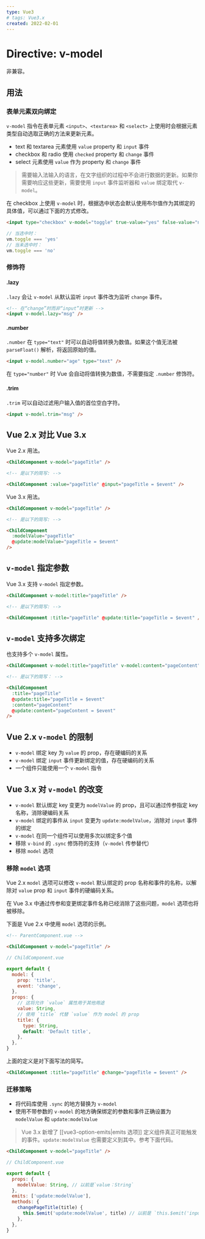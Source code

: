 ```yaml
---
type: Vue3
# tags: Vue3.x
created: 2022-02-01
---
```


# Directive: v-model

非兼容。

## 用法

### 表单元素双向绑定

`v-model` 指令在表单元素 `<input>`、`<textarea>` 和 `<select>` 上使用时会根据元素类型自动选取正确的方法来更新元素。

- text 和 textarea 元素使用 `value` property 和 `input` 事件
- checkbox 和 radio 使用 `checked` property 和 `change` 事件
- select 元素使用 `value` 作为 property 和 `change` 事件

> 需要输入法输入的语言，在文字组织的过程中不会进行数据的更新。如果你需要响应这些更新，需要使用 `input` 事件监听器和 `value` 绑定取代 `v-model`。

在 checkbox 上使用 `v-model` 时，根据选中状态会默认使用布尔值作为其绑定的具体值，可以通过下面的方式修改。

```html
<input type="checkbox" v-model="toggle" true-value="yes" false-value="no" />
```

```js
// 当选中时：
vm.toggle === 'yes'
// 当未选中时：
vm.toggle === 'no'
```

### 修饰符

#### .lazy

`.lazy` 会让 `v-model` 从默认监听 `input` 事件改为监听 `change` 事件。

```html
<!-- 在“change”时而非“input”时更新 -->
<input v-model.lazy="msg" />
```

#### .number

`.number` 在 `type="text"` 时可以自动将值转换为数值。如果这个值无法被 `parseFloat()` 解析，将返回原始的值。

```html
<input v-model.number="age" type="text" />
```

在 `type="number"` 时 Vue 会自动将值转换为数值，不需要指定 `.number` 修饰符。

#### .trim

`.trim` 可以自动过滤用户输入值的首位空白字符。

```html
<input v-model.trim="msg" />
```

## Vue 2.x 对比 Vue 3.x

Vue 2.x 用法。

```html
<ChildComponent v-model="pageTitle" />

<!-- 是以下的简写: -->

<ChildComponent :value="pageTitle" @input="pageTitle = $event" />
```

Vue 3.x 用法。

```html
<ChildComponent v-model="pageTitle" />

<!-- 是以下的简写: -->

<ChildComponent
  :modelValue="pageTitle"
  @update:modelValue="pageTitle = $event"
/>
```

## `v-model` 指定参数

Vue 3.x 支持 `v-model` 指定参数。

```html
<ChildComponent v-model:title="pageTitle" />

<!-- 是以下的简写: -->

<ChildComponent :title="pageTitle" @update:title="pageTitle = $event" />
```

## `v-model` 支持多次绑定

也支持多个 `v-model` 属性。

```html
<ChildComponent v-model:title="pageTitle" v-model:content="pageContent" />

<!-- 是以下的简写： -->

<ChildComponent
  :title="pageTitle"
  @update:title="pageTitle = $event"
  :content="pageContent"
  @update:content="pageContent = $event"
/>
```

## Vue 2.x `v-model` 的限制

- `v-model` 绑定 key 为 `value` 的 prop，存在硬编码的关系
- `v-model` 绑定 `input` 事件更新绑定的值，存在硬编码的关系
- 一个组件只能使用一个 `v-model` 指令

## Vue 3.x 对 `v-model` 的改变

- `v-model` 默认绑定 key 变更为 `modelValue` 的 prop，且可以通过传参指定 key 名称，消除硬编码关系
- `v-model` 绑定的事件从 `input` 变更为 `update:modelValue`，消除对 `input` 事件的绑定
- `v-model` 在同一个组件可以使用多次以绑定多个值
- 移除 `v-bind` 的 `.sync` 修饰符的支持（`v-model` 传参替代）
- 移除 `model` 选项

### 移除 `model` 选项

Vue 2.x `model` 选项可以修改 `v-model` 默认绑定的 prop 名称和事件的名称，以解除对 `value` prop 和 `input` 事件的硬编码关系。

在 Vue 3.x 中通过传参和变更绑定事件名称已经消除了这些问题，`model` 选项也将被移除。

下面是 Vue 2.x 中使用 `model` 选项的示例。

```html
<!-- ParentComponent.vue -->

<ChildComponent v-model="pageTitle" />
```

```js
// ChildComponent.vue

export default {
  model: {
    prop: 'title',
    event: 'change',
  },
  props: {
    // 这将允许 `value` 属性用于其他用途
    value: String,
    // 使用 `title` 代替 `value` 作为 model 的 prop
    title: {
      type: String,
      default: 'Default title',
    },
  },
}
```

上面的定义是对下面写法的简写。

```html
<ChildComponent :title="pageTitle" @change="pageTitle = $event" />
```

### 迁移策略

- 将代码库使用 `.sync` 的地方替换为 `v-model`
- 使用不带参数的 `v-model` 的地方确保绑定的参数和事件正确设置为 `modelValue` 和 `update:modelValue`

> Vue 3.x 新增了 [[vue3-option-emits|emits 选项]] 定义组件真正可能触发的事件。`update:modelValue` 也需要定义到其中。参考下面代码。

```html
<ChildComponent v-model="pageTitle" />
```

```js
// ChildComponent.vue

export default {
  props: {
    modelValue: String, // 以前是`value：String`
  },
  emits: ['update:modelValue'],
  methods: {
    changePageTitle(title) {
      this.$emit('update:modelValue', title) // 以前是 `this.$emit('input', title)`
    },
  },
}
```
